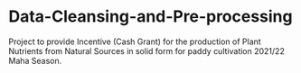# Data-Cleansing-and-Pre-processing
Project to provide Incentive (Cash Grant) for the production of Plant Nutrients from Natural Sources in solid form for paddy cultivation 2021/22 Maha Season.
